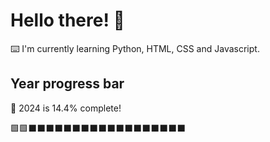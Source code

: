# Hello there! 👋

⌨️ I'm currently learning Python, HTML, CSS and Javascript.

## Year progress bar

📅 2024 is 14.4% complete!

🟩🟩⬛⬛⬛⬛⬛⬛⬛⬛⬛⬛⬛⬛⬛⬛⬛⬛⬛⬛